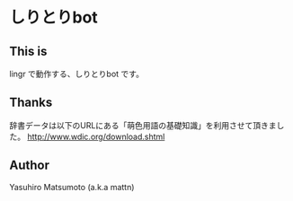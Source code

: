 # しりとりbot

## This is

lingr で動作する、しりとりbot です。

## Thanks

辞書データは以下のURLにある「萌色用語の基礎知識」を利用させて頂きました。
http://www.wdic.org/download.shtml

## Author

Yasuhiro Matsumoto (a.k.a mattn)
